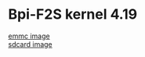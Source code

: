 # Bpi-F2S kernel 4.19 
[emmc image](https://github.com/sunplus-plus1/kernel419_bpi_f2s_img/blob/master/emmc/ISPBOOOT.BIN)  
[sdcard image](https://github.com/sunplus-plus1/kernel419_bpi_f2s_img/blob/master/sdcard/boot2linux_SDcard/ISP_SD_BOOOT.img)  
